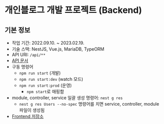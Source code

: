 # 개인블로그 개발 프로젝트 (Backend)

## 기본 정보

- 작업 기간: 2022.09.10. ~ 2023.02.19.
- 기술 스택: NestJS, Vue.js, MariaDB, TypeORM
- API URI: ```/api/**```
- [API 문서](http://localhost:3000/api-docs)
- 구동 명령어
  - ```npm run start``` (개발)
  - ```npm run start:dev``` (watch 모드)
  - ```npm run start:prod``` (운영)
    - ```npm start```로 매핑함
- module, controller, service 일괄 생성 명령어: ```nest g res```
  - ```nest g res Users --no-spec``` 명령어를 치면 service, controller, module 파일이 생성됨
- [Frontend 저장소](https://github.com/selosele/selosele2-frontend)
